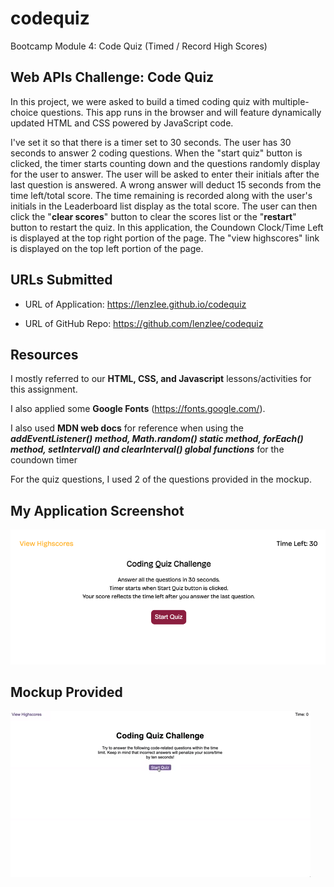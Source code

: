 # codequiz
Bootcamp Module 4: Code Quiz (Timed / Record High Scores)

## Web APIs Challenge: Code Quiz

In this project, we were asked to build a timed coding quiz with multiple-choice questions. This app runs in the browser and will feature dynamically updated HTML and CSS powered by JavaScript code. 

I've set it so that there is a timer set to 30 seconds. The user has 30 seconds to answer 2 coding questions. When the "start quiz" button is clicked, the timer starts counting down and the questions randomly display for the user to answer. The user will be asked to enter their initials after the last question is answered. A wrong answer will deduct 15 seconds from the time left/total score. The time remaining is recorded along with the user's initials in the Leaderboard list display as the total score. The user can then click the "**clear scores**" button to clear the scores list or the "**restart**" button to restart the quiz. In this application, the Coundown Clock/Time Left is displayed at the top right portion of the page. The "view highscores" link is displayed on the top left portion of the page. 

## URLs Submitted

* URL of Application: https://lenzlee.github.io/codequiz

* URL of GitHub Repo: https://github.com/lenzlee/codequiz

## Resources

I mostly referred to our **HTML, CSS, and Javascript** lessons/activities for this assignment. 

I also applied some **Google Fonts** (https://fonts.google.com/).

I also used **MDN web docs** for reference when using the **_addEventListener() method, Math.random() static method, forEach() method, setInterval() and clearInterval() global functions_** for the coundown timer

For the quiz questions, I used 2 of the questions provided in the mockup.

## My Application Screenshot

![alt text](./assets/images/screenshot-coding-quiz.png)

## Mockup Provided

![alt text](./assets/images/04-web-apis-homework-demo.gif)